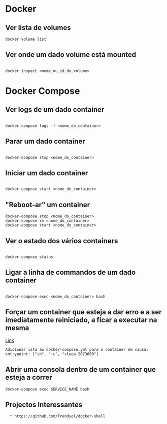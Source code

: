 # Docker

## Ver lista de volumes 
  
````
docker volume list 
````

## Ver onde um dado volume está mounted

```` 

docker inspect <nome_ou_id_do_volume>

```` 

# Docker Compose
  
## Ver logs de um dado container

```` 

docker-compose logs -f <nome_do_container>

```` 

## Parar um dado container

```` 

docker-compose stop <nome_do_container>

```` 


## Iniciar um dado container

```` 

docker-compose start <nome_do_container>

```` 

## "Reboot-ar" um container
  
````
docker-compose stop <nome_do_container>
docker-compose rm <nome_do_container>
docker-compose start <nome_do_container>

```` 

## Ver o estado dos vários containers

```` 

docker-compose status

```` 

## Ligar a linha de commandos de um dado container

```` 

docker-compose exec <nome_do_container> bash

```` 

## Forçar um container que esteja a dar erro e a ser imediatamente reiniciado, a ficar a executar na mesma
[Link](https://vsupalov.com/debug-docker-compose-service/)
````
Adicionar isto ao docker-compose.yml para o container em causa:
entrypoint: ["sh", "-c", "sleep 2073600"]
````
  
## Abrir uma consola dentro de um container que esteja a correr
  
````
docker-compose exec SERVICE_NAME bash
````
  
## Projectos Interessantes 
  
````
  * https://github.com/Trendyol/docker-shell
````
